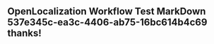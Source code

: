 <properties
ms.topic="hero-topic"
ms.test1="hero-topic"
ms.test2="test"/>


## OpenLocalization Workflow Test MarkDown 537e345c-ea3c-4406-ab75-16bc614b4c69 thanks!



<!--HONumber=Aug16_HO5-->


